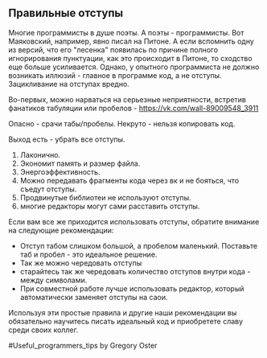 
## Правильные отступы

Многие программисты в душе поэты. А поэты - программисты. Вот Маяковский, например, явно писал на Питоне. А если вспомнить одну из версий, что его "лесенка" появилась по причине полного игнорирования пунктуации, как это происходит в Питоне, то сходство еще больше усиливается. Однако, у опытного программиста не должно возникать иллюзий - главное в программе код, а не отступы. Зацикливание на отступах вредно.

Во-первых, можно нарваться на серьезные неприятности, встретив фанатиков табуляции или пробелов - https://vk.com/wall-89009548_3911


Опасно - срачи табы/пробелы.
Некруто - нельзя копировать код.

Выход есть - убрать все отступы.

1) Лаконично.
2) Экономит память и размер файла.
3) Энергоэффективность.
4) Можно передавать фрагменты кода через вк и не бояться, что съедут отступы.
5) Продвинутые библиотеи не используют отступы.
6) многие редакторы могут сами расставить отступы.

Если вам все же приходится использовать отступы, обратите внимание на следующие рекомендации:

* Отступ табом слишком большой, а пробелом маленький. Поставьте таб и пробел - это идеальное решение.
* Так же можно чередовать отступы
* старайтесь так же чередовать количество отступов внутри кода - между символами.
* При совместной работе лучше использовать редактор, который автоматически заменяет отступы на саои.

Используя эти простые правила и другие наши рекомендации вы обязательно научитесь писать идеальный код и приобретете славу среди своих коллег.

\#Useful_programmers_tips by Gregory Oster
